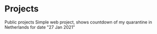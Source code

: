 # Projects
Public projects
Simple web project, shows countdown of my quarantine in Netherlands for date "27 Jan 2021"
